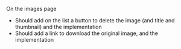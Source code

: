 On the images page
* Should add on the list a button to delete the image (and title and thumbnail) and the implementation
* Should add a link to download the original image, and the implementation

